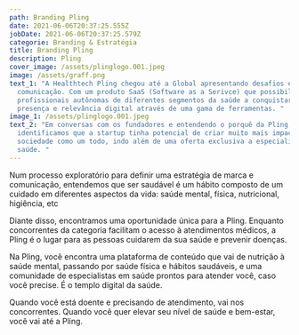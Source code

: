 ```yaml
---
path: Branding Pling
date: 2021-06-06T20:37:25.555Z
jobDate: 2021-06-06T20:37:25.579Z
categorie: Branding & Estratégia
title: Branding Pling
description: Pling
cover_image: /assets/plinglogo.001.jpeg
image: /assets/graff.png
text_1: "A Healthtech Pling chegou até a Global apresentando desafios em sua
  comunicação. Com um produto SaaS (Software as a Serivce) que possibilita
  profissionais autônomas de diferentes segmentos da saúde a conquistarem uma
  presença e relevância digital através de uma gama de ferramentas. "
image_1: /assets/plinglogo.001.jpeg
text_2: "Em conversas com os fundadores e entendendo o porquê da Pling,
  identificamos que a startup tinha potencial de criar muito mais impacto para a
  sociedade como um todo, indo além de uma oferta exclusiva a especialistas em
  saúde. "
---
```

Num processo exploratório para definir uma estratégia de marca e comunicação, entendemos que ser saudável é um hábito composto de um cuidado em diferentes aspectos da vida: saúde mental, física, nutricional, higiência, etc

Diante disso, encontramos uma oportunidade única para a Pling. Enquanto concorrentes da categoria facilitam o acesso à atendimentos médicos, a Pling é o lugar para as pessoas cuidarem da sua saúde e prevenir doenças.

Na Pling, você encontra uma plataforma de conteúdo que vai de nutrição à saúde mental, passando por saúde física e hábitos saudáveis, e uma comunidade de especialistas em saúde prontos para atender você, caso você precise. É o templo digital da saúde.

Quando você está doente e precisando de atendimento, vai nos concorrentes. Quando você quer elevar seu nível de saúde e bem-estar, você vai até a Pling.